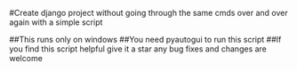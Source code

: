 #Create django project without going through the same cmds over and over again with a simple script 

##This runs only on windows
##You need pyautogui to run this script 
##If you find this script helpful give it a star any bug fixes and changes are welcome
